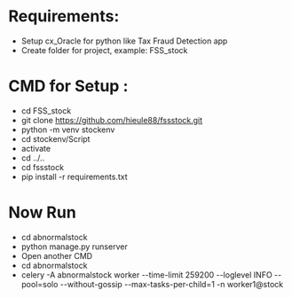 # Requirements:
* Setup cx_Oracle for python like Tax Fraud Detection app  
* Create folder for project, example: FSS_stock
# CMD for Setup :
* cd FSS_stock
* git clone https://github.com/hieule88/fssstock.git
* python -m venv stockenv
* cd stockenv/Script
* activate
* cd ../..
* cd fssstock
* pip install -r requirements.txt
# Now Run
* cd abnormalstock
* python manage.py runserver
* Open another CMD
* cd abnormalstock
* celery -A abnormalstock worker --time-limit 259200 --loglevel INFO --pool=solo --without-gossip --max-tasks-per-child=1 -n worker1@stock 
